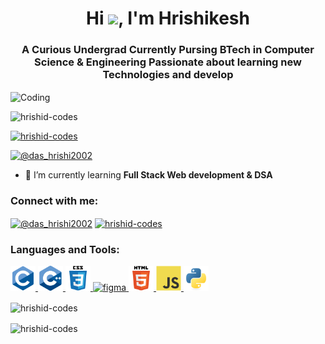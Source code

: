 <h1 align="center">Hi <img src="https://i.giphy.com/media/hvRJCLFzcasrR4ia7z/giphy.webp" width="40">, I'm Hrishikesh</h1>
<h3 align="center">A Curious Undergrad Currently Pursing BTech in Computer Science & Engineering Passionate about learning new Technologies and develop</h3>
<img align="center" alt="Coding" width="400" src="https://camo.githubusercontent.com/cae12fddd9d6982901d82580bdf321d81fb299141098ca1c2d4891870827bf17/68747470733a2f2f6d69726f2e6d656469756d2e636f6d2f6d61782f313336302f302a37513379765349765f7430696f4a2d5a2e676966">

<p align="left"> <img src="https://komarev.com/ghpvc/?username=hrishid-codes&label=Profile%20views&color=0e75b6&style=flat" alt="hrishid-codes" /> </p>

<p align="left"> <a href="https://github.com/ryo-ma/github-profile-trophy"><img src="https://github-profile-trophy.vercel.app/?username=hrishid-codes" alt="hrishid-codes" /></a> </p>

<p align="left"> <a href="https://twitter.com/@das_hrishi2002" target="blank"><img src="https://img.shields.io/twitter/follow/@das_hrishi2002?logo=twitter&style=for-the-badge" alt="@das_hrishi2002" /></a> </p>

- 🌱 I’m currently learning **Full Stack Web development & DSA**

<h3 align="left">Connect with me:</h3>
<p align="left">
<a href="https://twitter.com/@das_hrishi2002" target="blank"><img align="center" src="https://raw.githubusercontent.com/rahuldkjain/github-profile-readme-generator/master/src/images/icons/Social/twitter.svg" alt="@das_hrishi2002" height="30" width="40" /></a>
<a href="https://linkedin.com/in/hrishid-codes" target="blank"><img align="center" src="https://raw.githubusercontent.com/rahuldkjain/github-profile-readme-generator/master/src/images/icons/Social/linked-in-alt.svg" alt="hrishid-codes" height="30" width="40" /></a>
</p>

<h3 align="left">Languages and Tools:</h3>
<p align="left"> <a href="https://www.cprogramming.com/" target="_blank" rel="noreferrer"> <img src="https://raw.githubusercontent.com/devicons/devicon/master/icons/c/c-original.svg" alt="c" width="40" height="40"/> </a> <a href="https://www.w3schools.com/cpp/" target="_blank" rel="noreferrer"> <img src="https://raw.githubusercontent.com/devicons/devicon/master/icons/cplusplus/cplusplus-original.svg" alt="cplusplus" width="40" height="40"/> </a> <a href="https://www.w3schools.com/css/" target="_blank" rel="noreferrer"> <img src="https://raw.githubusercontent.com/devicons/devicon/master/icons/css3/css3-original-wordmark.svg" alt="css3" width="40" height="40"/> </a> <a href="https://www.figma.com/" target="_blank" rel="noreferrer"> <img src="https://www.vectorlogo.zone/logos/figma/figma-icon.svg" alt="figma" width="40" height="40"/> </a> <a href="https://www.w3.org/html/" target="_blank" rel="noreferrer"> <img src="https://raw.githubusercontent.com/devicons/devicon/master/icons/html5/html5-original-wordmark.svg" alt="html5" width="40" height="40"/> </a> <a href="https://developer.mozilla.org/en-US/docs/Web/JavaScript" target="_blank" rel="noreferrer"> <img src="https://raw.githubusercontent.com/devicons/devicon/master/icons/javascript/javascript-original.svg" alt="javascript" width="40" height="40"/> </a> <a href="https://www.python.org" target="_blank" rel="noreferrer"> <img src="https://raw.githubusercontent.com/devicons/devicon/master/icons/python/python-original.svg" alt="python" width="40" height="40"/> </a> </p>

<p><img align="center" src="https://github-readme-stats.vercel.app/api/top-langs?username=hrishid-codes&show_icons=true&locale=en&layout=compact" alt="hrishid-codes" /></p>

<p><img align="center" src="https://github-readme-streak-stats.herokuapp.com/?user=hrishid-codes&" alt="hrishid-codes" /></p>
